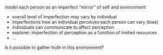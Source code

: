 <!-- no-select -->


model each person as an imperfect "mirror" of self and environment

- overall level of imperfection may vary by individual
- imperfections how an individual perceives each person can vary (bias)
- individuals can communicate to affect perception
- explorer: imperfection of perception as a function of limited resources
- ...

is it possible to gather truth in this environment?


